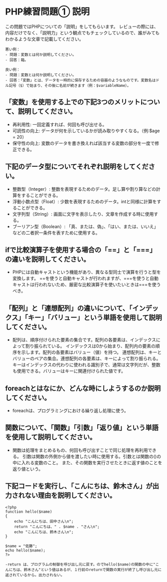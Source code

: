 # PHP練習問題① 説明
この問題ではPHPについての「説明」をしてもらいます。
レビューの際には、内容だけでなく、「説明力」という観点でもチェックしているので、誰がみてもわかるような文章で記載してください。

```
悪い例：
- 問題：変数とは何か説明してください。
- 回答：箱。

良い例：
- 問題：変数とは何か説明してください。
- 回答：「変数」とは、データを一時的に保存するための容器のようなものです。変数名はドル記号（$）で始まり、その後に名前が続きます（例：$variableName）。
```

## 「変数」を使用する上での下記3つのメリットについて、説明してください。
- 再利用性: 一回定義すれば、何回も呼び出せる。
- 可読性の向上: データが何を示しているかが読み取りやすくなる。（例:$age = 20）
- 保守性の向上: 変数のデータを書き換えれば該当する変数の部分を一度で修正できる。

## 下記のデータ型についてそれぞれ説明をしてください。
- 整数型（Integer）: 整数を表現するためのデータ。足し算や割り算などの計算をすることができる。
- 浮動小数点型（Float）: 少数を表現するためのデータ。intと同様に計算をすることができる。
- 文字列型（String）: 画面に文字を表示したり、文章を作成する時に使用する。
- ブーリアン型（Boolean）: 「真、または、偽」、「はい、または、いいえ」などの二者択一条件を表すために使用する。

## ifで比較演算子を使用する場合の「==」と「===」の違いを説明してください。
- PHPには自動キャストという機能があり、異なる型同士で演算を行うと型を変換します。
    ==を使うと自動キャストが行われますが、===を使うと自動キャストは行われないため、厳密な比較演算子を使いたいときは===を使うべき。

## 「配列」と「連想配列」の違いについて、「インデックス」「キー」「バリュー」という単語を使用して説明してください。
- 配列は、順序付けられた要素の集合です。配列の各要素は、インデックスによって割り振られている。
    インデックスは0から始まり、配列内の要素の順序を示します。配列の各要素はバリュー（値）を持つ。
    連想配列は、キーとバリューのペアの集合。連想配列の各要素は、キーによって割り振られる。
    キーはインデックスの代わりに使われる識別子で、通常は文字列だが、整数も使用できる。バリューはキーに関連付けられた値です。

## foreachとはなにか、どんな時にしようするのか説明してください。
- foreachは、プログラミングにおける繰り返し処理に使う。

## 関数について、「関数」「引数」「返り値」という単語を使用して説明してください。
- 関数は処理をまとめるもの、何回も呼び出すことで同じ処理を再利用できる。
    引数は関数の外側から値を渡したい時に使用する。引数とは関数の()の中に入れる変数のこと。
    また、その関数を実行させたときに返す値のことを返り値という。

## 下記コードを実行し、「こんにちは、鈴木さん」が出力されない理由を説明してください。
```
<?php
function hello($name)
{
    echo "こんにちは、田中さん\n";
    return "こんにちは、" . $name . "さん\n";
    echo "こんにちは、鈴木さん\n";
}

$name = "佐藤";
echo hello($name);
?>
```
    -return は、プログラムの制御を呼び出し元に戻す。のでhello($name)の関数の中に"こんにちは、鈴木さん"という値はあるが、１行前のreturnで関数の実行が終了し呼び出し元に返されているから。出力されない。

<!-- - 引数に$nameを入れているのに、$name = "佐藤";で$nameに佐藤が代入されている。
    echo "こんにちは、田中さん\n";
    echo "こんにちは、鈴木さん\n";どちらも不要で、
    echo hello($name);の()内に名前をいれて値を渡したらいいから。 -->